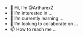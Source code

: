 - 👋 Hi, I’m @ArthurexZ
- 👀 I’m interested in ...
- 🌱 I’m currently learning ...
- 💞️ I’m looking to collaborate on ...
- 📫 How to reach me ...

<!---
ArthurexZ/ArthurexZ is a ✨ special ✨ repository because its `README.md` (this file) appears on your GitHub profile.
You can click the Preview link to take a look at your changes.
--->
